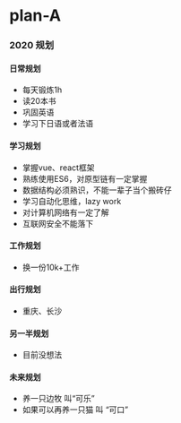 # plan-A
### 2020 规划
#### 日常规划
* 每天锻炼1h
* 读20本书
* 巩固英语
* 学习下日语或者法语
#### 学习规划
* 掌握vue、react框架
* 熟练使用ES6，对原型链有一定掌握
* 数据结构必须熟识，不能一辈子当个搬砖仔
* 学习自动化思维，lazy work
* 对计算机网络有一定了解
* 互联网安全不能落下
#### 工作规划
* 换一份10k+工作  
#### 出行规划
* 重庆、长沙
#### 另一半规划
* 目前没想法  
#### 未来规划
* 养一只边牧 叫“可乐”
* 如果可以再养一只猫 叫 “可口”